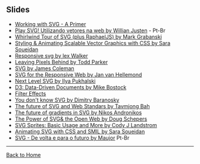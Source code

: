 ## Slides
* [Working with SVG - A Primer](http://slides.com/sarasoueidan/working-with-svg-a-primer#/)
* [Play SVG! Utilizando vetores na web by Willian Justen](http://goo.gl/eaC0EC) - Pt-Br
* [Whirlwind Tour of SVG (plus RaphaelJS) by Mark Grabanski](http://www.slideshare.net/1Marc/svg-and-raphael-js)
* [Styling & Animating Scalable Vector Graphics with CSS by Sara Soueidan](https://docs.google.com/presentation/d/1Iuvf3saPCJepVJBDNNDSmSsA0_rwtRYehSmmSSLYFVQ/present#slide=id.p)
* [Responsive svg by lex Walker](http://slides.com/alexwalker/responsive-svg)
* [Leaving Pixels Behind by Todd Parker](http://goo.gl/BtQu5U)
* [SVG by James Coleman](https://speakerdeck.com/ojame/svg)
* [SVG for the Responsive Web by Jan van Hellemond](https://speakerdeck.com/jvhellemond/svg-for-the-responsive-web)
* [Next Level SVG by Ilya Pukhalski](https://speakerdeck.com/pukhalski/next-level-svg)
* [D3: Data-Driven Documents by Mike Bostock](http://mbostock.github.io/d3/talk/20111018/#0)
* [Filter Effects](https://docs.google.com/presentation/d/13la132nkDOrQcaZ4XTLteLYxmZ0ud2xHMkv2A6dNlks/mobilepresent#slide=id.p)
* [You don't know SVG by Dimitry Baranosky]( http://dmitrybaranovskiy.github.io/wdc14presentation/#0)
* [The future of SVG and Web Standars by Tavmjong Bah]( http://tavmjong.free.fr/SVG/LG_SVG_2013/lg_2013_svgwg.svg#2_0)
* [The future of gradients in SVG by Nikos  Andronikos]( https://www.graphicalweb.org/2014/abstracts/9-Advanced_gradients_beyond_SVG_2/future_of_svg_gradients_nikos_andronikos_tgw2014.pdf)
* [The Power of SVG& the Open Web by Doug Schepers](http://www.w3.org/Talks/2014/schepers-2014-conferenciaweb/)
* [SVG Sprites: Basic Usage and More by Cody J Landstrom](http://landstrom.co/svg-sprite-slides/)
* [Animating SVG with CSS and SMIL by Sara Soueidan](http://slides.com/sarasoueidan/animating-svg-with-css-and-smil-full-version#/)
* [SVG - De volta e para o futuro by Maujor](http://www.slideshare.net/Maujor/svg-de-volta-e-paara-o-futuro) Pt-Br

---
[Back to Home](Readme.md)